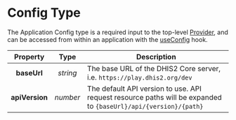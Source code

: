 # Config Type

The Application Config type is a required input to the top-level
[Provider](provider), and can be accessed from within an application
with the [useConfig](hooks/useConfig) hook.

| Property | Type | Description |
|:--------:|:----:|-------------|
| **baseUrl** | *string* | The base URL of the DHIS2 Core server, i.e. `https://play.dhis2.org/dev` |
| **apiVersion** | *number* | The default API version to use.  API request resource paths will be expanded to `{baseUrl}/api/{version}/{path}` |
